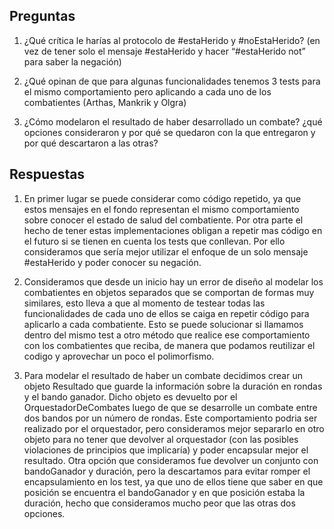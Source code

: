 ## Preguntas

1. ¿Qué crítica le harías al protocolo de #estaHerido y #noEstaHerido? (en vez de tener solo el mensaje #estaHerido y hacer “#estaHerido not” para saber la negación)

2. ¿Qué opinan de que para algunas funcionalidades tenemos 3 tests para el mismo comportamiento pero aplicando a cada uno de los combatientes (Arthas, Mankrik y Olgra)

3. ¿Cómo modelaron el resultado de haber desarrollado un combate? ¿qué opciones consideraron y por qué se quedaron con la que entregaron y por qué descartaron a las otras?

## Respuestas

1. En primer lugar se puede considerar como código repetido, ya que estos mensajes en el fondo representan el mismo comportamiento sobre conocer el estado de salud del combatiente. Por otra parte el hecho de tener estas implementaciones obligan a repetir mas código en el futuro si se tienen en cuenta los tests que conllevan. Por ello consideramos que sería mejor utilizar el enfoque de un solo mensaje #estaHerido y poder conocer su negación.

2. Consideramos que desde un inicio hay un error de diseño al modelar los combatientes en objetos separados que se comportan de formas muy similares, esto lleva a que al momento de testear todas las funcionalidades de cada uno de ellos se caiga en repetir código para aplicarlo a cada combatiente. Esto se puede solucionar si llamamos dentro del mismo test a otro método que realice ese comportamiento con los combatientes que reciba, de manera que podamos reutilizar el codigo y aprovechar un poco el polimorfismo.  

3. Para modelar el resultado de haber un combate decidimos crear un objeto Resultado que guarde la información sobre la duración en rondas y el bando ganador. Dicho objeto es devuelto por el OrquestadorDeCombates luego de que se desarrolle un combate entre dos bandos por un número de rondas. Este comportamiento podria ser realizado por el orquestador, pero consideramos mejor separarlo en otro objeto para no tener que devolver al orquestador (con las posibles violaciones de principios que implicaría) y poder encapsular mejor el resultado. 
Otra opción que consideramos fue devolver un conjunto con bandoGanador y duración, pero la descartamos para evitar romper el encapsulamiento en los test, ya que uno de ellos tiene que saber en que posición se encuentra el bandoGanador y en que posición estaba la duración, hecho que consideramos mucho peor que las otras dos opciones.
